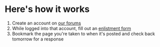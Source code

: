 # Here's how it works
1. Create an account on <a href="{{ site.forum_url }}" target="_blank">our forums</a>
2. While logged into that account, fill out an <a href="{{ site.personnel_url }}/#enlist" target="_blank">enlistment form</a>
3. Bookmark the page you're taken to when it's posted and check back tomorrow for a response
